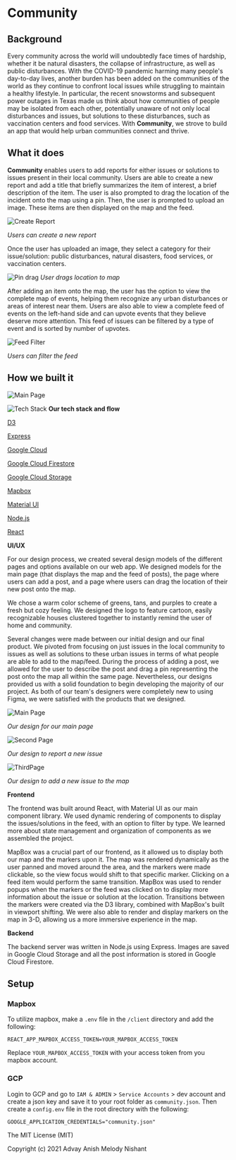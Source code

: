 # Community 

## Background
Every community across the world will undoubtedly face times of hardship, whether it be natural disasters, the collapse of infrastructure, as well as public disturbances. With the COVID-19 pandemic harming many people's day-to-day lives, another burden has been added on the communities of the world as they continue to confront local issues while struggling to maintain a healthy lifestyle. In particular, the recent snowstorms and subsequent power outages in Texas made us think about how communities of people may be isolated from each other, potentially unaware of not only local disturbances and issues, but solutions to these disturbances, such as vaccination centers and food services. With **Community**, we strove to build an app that would help urban communities connect and thrive. 


## What it does

**Community** enables users to add reports for either issues or solutions to issues present in their local community. Users are able to create a new report and add a title that briefly summarizes the item of interest, a brief description of the item. The user is also prompted to drag the location of the incident onto the map using a pin. Then, the user is prompted to upload an image. These items are then displayed on the map and the feed. 

![Create Report](https://github.com/Hackathon-Squad/Community/raw/main/Assets/create_report.png)

_Users can create a new report_

Once the user has uploaded an image, they select a category for their issue/solution: public disturbances, natural disasters, food services, or vaccination centers. 

![Pin drag](https://github.com/Hackathon-Squad/Community/raw/main/Assets/seePin.png)
_User drags location to map_

After adding an item onto the map, the user has the option to view the complete map of events, helping them recognize any urban disturbances or areas of interest near them. Users are also able to view a complete feed of events on the left-hand side and can upvote events that they believe deserve more attention. This feed of issues can be filtered by a type of event and is sorted by number of upvotes.

![Feed Filter](https://github.com/Hackathon-Squad/Community/raw/main/Assets/filter.png)

_Users can filter the feed_

## How we built it


![Main Page](https://github.com/Hackathon-Squad/Community/raw/main/Assets/TechStack.jpg)

![Tech Stack](https://github.com/Hackathon-Squad/Community/raw/main/Assets/TechFlow.jpg)
__Our tech stack and flow__

[D3](https://d3js.org/)

[Express](https://expressjs.com/)

[Google Cloud](https://cloud.google.com/)

[Google Cloud Firestore](https://firebase.google.com/docs/firestore)

[Google Cloud Storage](https://cloud.google.com/storage)

[Mapbox](https://www.mapbox.com/)

[Material UI](https://material-ui.com/)

[Node.js](https://nodejs.org/en/)

[React](https://reactjs.org/)


**UI/UX**

For our design process, we created several design models of the different pages and options available on our web app. We designed models for the main page (that displays the map and the feed of posts), the page where users can add a post, and a page where users can drag the location of their new post onto the map. 

We chose a warm color scheme of greens, tans, and purples to create a fresh but cozy feeling. We designed the logo to feature cartoon, easily recognizable houses clustered together to instantly remind the user of home and community.

Several changes were made between our initial design and our final product. We pivoted from focusing on just issues in the local community to issues as well as solutions to these urban issues in terms of what people are able to add to the map/feed. During the process of adding a post, we allowed for the user to describe the post and drag a pin representing the post onto the map all within the same page. Nevertheless, our designs provided us with a solid foundation to begin developing the majority of our project. As both of our team's designers were completely new to using Figma, we were satisfied with the products that we designed. 


![Main Page](https://github.com/Hackathon-Squad/Community/raw/main/Assets/figmapage1.png)

_Our design for our main page_

![Second Page](https://github.com/Hackathon-Squad/Community/raw/main/Assets/figmapage2.png)

_Our design to report a new issue_

![ThirdPage](https://github.com/Hackathon-Squad/Community/raw/main/Assets/figmapage3.png)

_Our design to add a new issue to the map_

**Frontend**

The frontend was built around React, with Material UI as our main component library. We used dynamic rendering of components to display the issues/solutions in the feed, with an option to filter by type. We learned more about state management and organization of components as we assembled the project. 

MapBox was a crucial part of our frontend, as it allowed us to display both our map and the markers upon it. The map was rendered dynamically as the user panned and moved around the area, and the markers were made clickable, so the view focus would shift to that specific marker. Clicking on a feed item would perform the same transition. MapBox was used to render popups when the markers or the feed was clicked on to display more information about the issue or solution at the location. Transitions between the markers were created via the D3 library, combined with MapBox's built in viewport shifting.  We were also able to render and display markers on the map in 3-D, allowing us a more immersive experience in the map. 

**Backend**

The backend server was written in Node.js using Express. Images are saved in Google Cloud Storage and all the post information is stored in Google Cloud Firestore. 

## Setup
### Mapbox

To utilize mapbox, make a `.env` file in the `/client` directory and add the following:
```
REACT_APP_MAPBOX_ACCESS_TOKEN=YOUR_MAPBOX_ACCESS_TOKEN
```
Replace `YOUR_MAPBOX_ACCESS_TOKEN` with your access token from you mapbox account.

### GCP
Login to GCP and go to `IAM & ADMIN` > `Service Accounts` > dev account and create a json key and save it to your root folder as `community.json`. Then create a `config.env` file in the root directory with the following:
```
GOOGLE_APPLICATION_CREDENTIALS="community.json"
```



The MIT License (MIT)

Copyright (c) 2021 Advay Anish Melody Nishant

